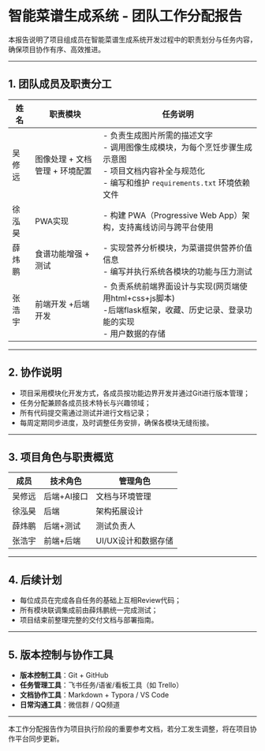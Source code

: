 # 智能菜谱生成系统 - 团队工作分配报告

本报告说明了项目组成员在智能菜谱生成系统开发过程中的职责划分与任务内容，确保项目协作有序、高效推进。

---

## 1. 团队成员及职责分工

| 姓名     | 职责模块                                     | 任务说明                                                                                                                                 |
|----------|----------------------------------------------|------------------------------------------------------------------------------------------------------------------------------------------|
| 吴修远   | 图像处理 + 文档管理 + 环境配置               | - 负责生成图片所需的描述文字 <br> - 调用图像生成模块，为每个烹饪步骤生成示意图 <br> - 项目文档内容补全与规范化 <br> - 编写和维护 `requirements.txt` 环境依赖文件 |
| 徐泓昊   | PWA实现                |- 构建 PWA（Progressive Web App）架构，支持离线访问与跨平台使用              |
| 薛炜鹏   | 食谱功能增强 + 测试                          | - 实现营养分析模块，为菜谱提供营养价值信息 <br> - 编写并执行系统各模块的功能与压力测试                     |
| 张浩宇   | 前端开发    +后端开发                                 | - 负责系统前端界面设计与实现(网页端使用html+css+js脚本) <br> -后端flask框架，收藏、历史记录、登录功能的实现 <br> - 用户数据的存储                                                                 |

---

## 2. 协作说明

- 项目采用模块化开发方式，各成员按功能边界开发并通过Git进行版本管理；
- 任务分配兼顾各成员技术特长与兴趣领域；
- 所有代码提交需通过测试并进行文档记录；
- 每周定期同步进度，及时调整任务安排，确保各模块无缝衔接。

---

## 3. 项目角色与职责概览

| 成员     | 技术角色     | 管理角色       |
|----------|--------------|----------------|
| 吴修远   | 后端+AI接口  | 文档与环境管理 |
| 徐泓昊   | 后端         | 架构拓展设计   |
| 薛炜鹏   | 后端+测试    | 测试负责人     |
| 张浩宇   | 前端+后端         | UI/UX设计和数据存储      |

---

## 4. 后续计划

- 每位成员在完成各自任务的基础上互相Review代码；
- 所有模块联调集成前由薛炜鹏统一完成测试；
- 项目结束前整理完整的交付文档与部署指南。

---

## 5. 版本控制与协作工具

- **版本控制工具**：Git + GitHub
- **任务管理工具**：飞书任务/语雀/看板工具（如 Trello）
- **文档协作工具**：Markdown + Typora / VS Code
- **日常沟通工具**：微信群 / QQ频道

---

本工作分配报告作为项目执行阶段的重要参考文档，若分工发生调整，将在项目协作平台同步更新。
